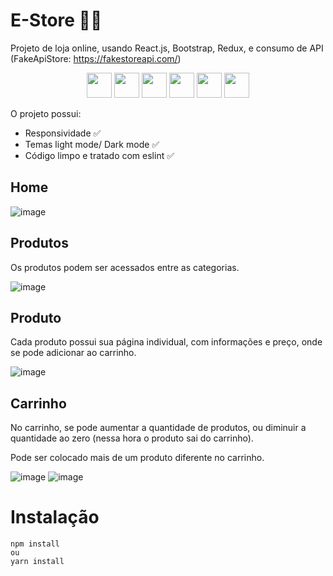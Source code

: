 # E-Store 🐱‍💻
Projeto de loja online, usando React.js, Bootstrap, Redux, e consumo de API (FakeApiStore: https://fakestoreapi.com/)

<p align="center">
<img width="40" src="https://cdn.jsdelivr.net/gh/devicons/devicon/icons/react/react-original-wordmark.svg" />
<img width="40" src="https://cdn.jsdelivr.net/gh/devicons/devicon/icons/redux/redux-original.svg" />
<img width="40" src="https://cdn.jsdelivr.net/gh/devicons/devicon/icons/javascript/javascript-plain.svg"/>
<img width="40" src="https://cdn.jsdelivr.net/gh/devicons/devicon/icons/bootstrap/bootstrap-plain-wordmark.svg" />
<img width="40" src="https://cdn.jsdelivr.net/gh/devicons/devicon/icons/css3/css3-plain-wordmark.svg" />
<img width="40" src="https://cdn.jsdelivr.net/gh/devicons/devicon/icons/eslint/eslint-original.svg" />
</p>

O projeto possui:
* Responsividade ✅
* Temas light mode/ Dark mode ✅
* Código limpo e tratado com eslint ✅


## Home
![image](https://user-images.githubusercontent.com/89994391/200202981-72ffac8b-db89-400f-aa16-6a95c073eb8f.png)

## Produtos
Os produtos podem ser acessados entre as categorias.

![image](https://user-images.githubusercontent.com/89994391/200203077-a5549eeb-477b-463a-a0f2-c11afcbd9a49.png)

## Produto
Cada produto possui sua página individual, com informações e preço, onde se pode adicionar ao carrinho.

![image](https://user-images.githubusercontent.com/89994391/200203240-81866305-5810-49ed-bb2e-64ba065eafeb.png)

## Carrinho
No carrinho, se pode aumentar a quantidade de produtos, ou diminuir a quantidade ao zero (nessa hora o produto sai do carrinho).

Pode ser colocado mais de um produto diferente no carrinho.

![image](https://user-images.githubusercontent.com/89994391/200203346-84289a12-c0e3-4645-a734-504fbeef55a5.png)
![image](https://user-images.githubusercontent.com/89994391/200203361-9970aaac-ea55-432e-8a45-56f18cba1174.png)

# Instalação

```shell
npm install
ou
yarn install
```





